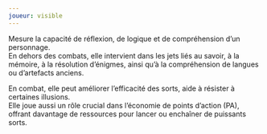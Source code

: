 ```yaml
---
joueur: visible
---
```

Mesure la capacité de réflexion, de logique et de compréhension d’un personnage.  
En dehors des combats, elle intervient dans les jets liés au savoir, à la mémoire, à la résolution d’énigmes, ainsi qu’à la compréhension de langues ou d’artefacts anciens.

En combat, elle peut améliorer l’efficacité des sorts, aide à résister à certaines illusions.  
Elle joue aussi un rôle crucial dans l’économie de points d’action (PA), offrant davantage de ressources pour lancer ou enchaîner de puissants sorts.
